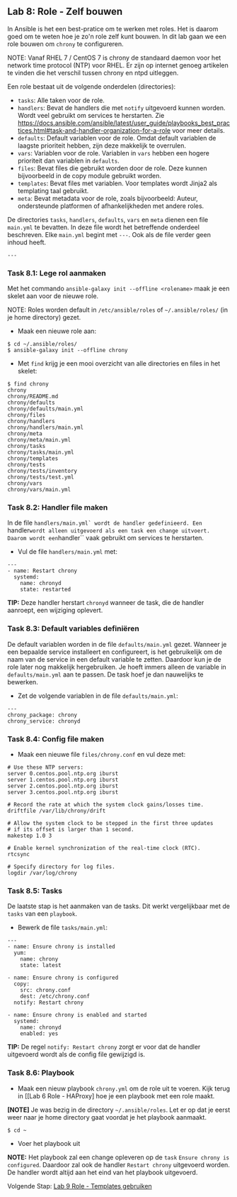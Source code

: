 ## Lab 8: Role - Zelf bouwen

In Ansible is het een best-pratice om te werken met roles. Het is daarom goed om te weten hoe je zo'n role zelf kunt bouwen. In dit lab gaan we een role bouwen om ``chrony`` te configureren. 

NOTE: Vanaf RHEL 7 / CentOS 7 is chrony de standaard daemon voor het network time protocol (NTP) voor RHEL. Er zijn op internet genoeg artikelen te vinden die het verschil tussen chrony en ntpd uitleggen.

Een role bestaat uit de volgende onderdelen (directories):

* ``tasks``: Alle taken voor de role.
* ``handlers``: Bevat de handlers die met ``notify`` uitgevoerd kunnen worden. Wordt veel gebruikt om services te herstarten. Zie https://docs.ansible.com/ansible/latest/user_guide/playbooks_best_practices.html#task-and-handler-organization-for-a-role voor meer details.
* ``defaults``: Default variablen voor de role. Omdat default variablen de laagste prioriteit hebben, zijn deze makkelijk te overrulen.
* ``vars``: Variablen voor de role. Variablen in ``vars`` hebben een hogere prioriteit dan variablen in ``defaults``.
* ``files``: Bevat files die gebruikt worden door de role. Deze kunnen bijvoorbeeld in de copy module gebruikt worden.
* ``templates``: Bevat files met variablen. Voor templates wordt Jinja2 als templating taal gebruikt.
* ``meta``: Bevat metadata voor de role, zoals bijvoorbeeld: Auteur, ondersteunde platformen of afhankelijkheden met andere roles.

De directories ``tasks``, ``handlers``, ``defaults``, ``vars`` en ``meta`` dienen een file ``main.yml`` te bevatten. In deze file wordt het betreffende onderdeel beschreven. Elke ``main.yml`` begint met ``---``. Ook als de file verder geen inhoud heeft.

```
---
```

### Task 8.1: Lege rol aanmaken

Met het commando ``ansible-galaxy init --offline <rolename>`` maak je een skelet aan voor de nieuwe role.

NOTE: Roles worden default in ``/etc/ansible/roles`` of ``~/.ansible/roles/`` (in je home directory) gezet.

* Maak een nieuwe role aan:

```
$ cd ~/.ansible/roles/
$ ansible-galaxy init --offline chrony
```

* Met ``find`` krijg je een mooi overzicht van alle directories en files in het skelet:
```
$ find chrony
chrony
chrony/README.md
chrony/defaults
chrony/defaults/main.yml
chrony/files
chrony/handlers
chrony/handlers/main.yml
chrony/meta
chrony/meta/main.yml
chrony/tasks
chrony/tasks/main.yml
chrony/templates
chrony/tests
chrony/tests/inventory
chrony/tests/test.yml
chrony/vars
chrony/vars/main.yml
```

### Task 8.2: Handler file maken

In de file ``handlers/main.yml` wordt de handler gedefinieerd. Een ``handler`` wordt alleen uitgevoerd als een task een change uitvoert. Daarom wordt een ``handler`` vaak gebruikt om services te herstarten.

* Vul de file ``handlers/main.yml`` met:
```
---
- name: Restart chrony
  systemd:
    name: chronyd
    state: restarted
```
**TIP:** Deze handler herstart ``chronyd`` wanneer de task, die de handler aanroept, een wijziging oplevert.

### Task 8.3: Default variables definiëren

De default variablen worden in de file ``defaults/main.yml`` gezet. Wanneer je een bepaalde service installeert en configureert, is het gebruikelijk om de naam van de service in een default variable te zetten. Daardoor kun je de role later nog makkelijk hergebruiken. Je hoeft immers alleen de variable in ``defaults/main.yml`` aan te passen. De task hoef je dan nauwelijks te bewerken.

* Zet de volgende variablen in de file ``defaults/main.yml``:
```
---
chrony_package: chrony
chrony_service: chronyd
```

### Task 8.4: Config file maken

* Maak een nieuwe file ``files/chrony.conf`` en vul deze met:
```
# Use these NTP servers:
server 0.centos.pool.ntp.org iburst
server 1.centos.pool.ntp.org iburst
server 2.centos.pool.ntp.org iburst
server 3.centos.pool.ntp.org iburst

# Record the rate at which the system clock gains/losses time.
driftfile /var/lib/chrony/drift

# Allow the system clock to be stepped in the first three updates
# if its offset is larger than 1 second.
makestep 1.0 3

# Enable kernel synchronization of the real-time clock (RTC).
rtcsync

# Specify directory for log files.
logdir /var/log/chrony
```

### Task 8.5: Tasks

De laatste stap is het aanmaken van de tasks. Dit werkt vergelijkbaar met de ``tasks`` van een ``playbook``.

* Bewerk de file ``tasks/main.yml``:
```
---
- name: Ensure chrony is installed
  yum:
    name: chrony
    state: latest

- name: Ensure chrony is configured
  copy:
    src: chrony.conf
    dest: /etc/chrony.conf
  notify: Restart chrony

- name: Ensure chrony is enabled and started
  systemd:
    name: chronyd
    enabled: yes
```

**TIP:** De regel ``notify: Restart chrony`` zorgt er voor dat de handler uitgevoerd wordt als de config file gewijzigd is.

### Task 8.6: Playbook

* Maak een nieuw playbook ``chrony.yml`` om de role uit te voeren. Kijk terug in [[Lab 6 Role - HAProxy] hoe je een playbook met een role maakt.

**[NOTE]**
Je was bezig in de directory ``~/.ansible/roles``. Let er op dat je eerst weer naar je home directory gaat voordat je het playbook aanmaakt.
```
$ cd ~
```
* Voer het playbook uit

**NOTE:** Het playbook zal een change opleveren op de ``task`` ``Ensure chrony is configured``. Daardoor zal ook de handler ``Restart chrony`` uitgevoerd worden. De handler wordt altijd aan het eind van het playbook uitgevoerd.


Volgende Stap: [Lab 9 Role - Templates gebruiken](09_NL_templates.md)
